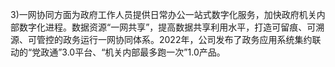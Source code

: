 3)一网协同方面为政府工作人员提供日常办公一站式数字化服务，加快政府机关内部数字化进程。数据资源“一网共享”，提高数据共享利用水平，打造可留痕、可溯源、可管控的政务运行一网协同体系。2022年，公司发布了政务应用系统集约联动的“党政通”3.0平台、“机关内部最多跑一次”1.0产品。